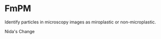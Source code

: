 # FmPM
Identify particles in microscopy images as miroplastic or non-microplastic. 



Nida's Change
